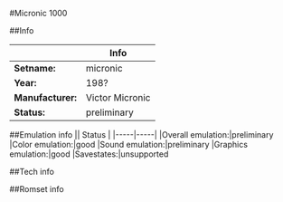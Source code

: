 #Micronic 1000

##Info

||Info|
|-----|-----|
|**Setname:**|micronic
|**Year:**|198?
|**Manufacturer:**|Victor Micronic
|**Status:**|preliminary

##Emulation info
|| Status |
|-----|-----|
|Overall emulation:|preliminary
|Color emulation:|good
|Sound emulation:|preliminary
|Graphics emulation:|good
|Savestates:|unsupported

##Tech info

##Romset info

<!--- START OF EDITED COMMENT DO NOT TOUCH TEXT ABOVE-->
